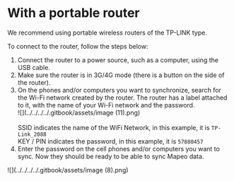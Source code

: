 # With a portable router

We recommend using portable wireless routers of the TP-LINK type.&#x20;

To connect to the router, follow the steps below:&#x20;

1. Connect the router to a power source, such as a computer, using the USB cable.&#x20;
2. Make sure the router is in 3G/4G mode (there is a button on the side of the router).&#x20;
3. On the phones and/or computers you want to synchronize, search for the Wi-Fi network created by the router. The router has a label attached to it, with the name of your Wi-Fi network and the password. \
   ![](../../../../.gitbook/assets/image (11).png)\
   \
   SSID indicates the name of the WiFi Network, in this example, it is `TP-Link_2088` \
   KEY / PIN indicates the password, in this example, it is `57880457`&#x20;
4. Enter the password on the cell phones and/or computers you want to sync. Now they should be ready to be able to sync Mapeo data.

![](../../../../.gitbook/assets/image (8).png)
